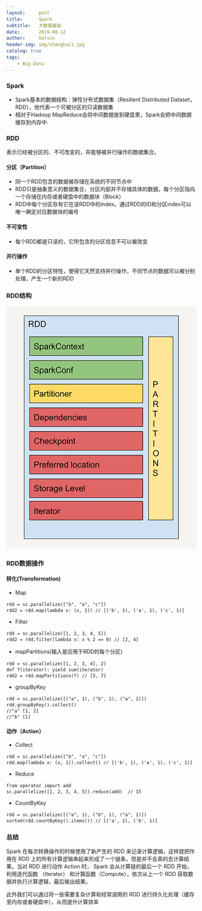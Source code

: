 ```yaml
---
layout:     post
title:      Spark
subtitle:   大数据基础
date:       2019-08-12
author:     Galvin
header-img: img/shanghai1.jpg
catalog: true
tags:
    - Big Data
---
```



### Spark
- Spark基本的数据结构：弹性分布式数据集（Resilient Distributed Dataset，RDD），他代表一个可被分区的只读数据集
- 相对于Hadoop MapReduce会将中间数据放到硬盘里，Spark会把中间数据缓存到内存中.

### RDD
表示已经被分区的、不可改变的，并能够被并行操作的数据集合。
#### 分区（Partition）
- 同一个RDD包含的数据被存储在系统的不同节点中
- RDD只是抽象意义的数据集合，分区内部并不存储具体的数据。每个分区指向一个存储在内存或者硬盘中的数据块（Block）
- RDD中每个分区存有它在该RDD中的index。通过RDD的ID和分区index可以唯一确定对应数据块的编号
#### 不可变性
- 每个RDD都是只读的，它所包含的分区信息不可以被改变
#### 并行操作
- 单个RDD的分区特性，使得它天然支持并行操作，不同节点的数据可以被分别处理，产生一个新的RDD

### RDD结构
![image](https://raw.githubusercontent.com/Galvin-wjw/Galvin-wjw.github.io/master/img/rdd-stru.png)
### RDD数据操作
#### 转化(Transformation)
- Map

```
rdd = sc.parallelize(["b", "a", "c"])
rdd2 = rdd.map(lambda x: (x, 1)) // [('b', 1), ('a', 1), ('c', 1)]

```

- Filter

```
rdd = sc.parallelize([1, 2, 3, 4, 5])
rdd2 = rdd.filter(lambda x: x % 2 == 0) // [2, 4]
```

- mapPartitions(输入是应用于RDD的每个分区)

```
rdd = sc.parallelize([1, 2, 3, 4], 2)
def f(iterator): yield sum(iterator)
rdd2 = rdd.mapPartitions(f) // [3, 7]
```

- groupByKey

```
rdd = sc.parallelize([("a", 1), ("b", 1), ("a", 2)])
rdd.groupByKey().collect()
//"a" [1, 2]
//"b" [1]
```
#### 动作（Action）
- Collect

```
rdd = sc.parallelize(["b", "a", "c"])
rdd.map(lambda x: (x, 1)).collect() // [('b', 1), ('a', 1), ('c', 1)]
```

- Reduce

```
from operator import add
sc.parallelize([1, 2, 3, 4, 5]).reduce(add)  // 15
```

- CountByKey

```
rdd = sc.parallelize([("a", 1), ("b", 1), ("a", 1)])
sorted(rdd.countByKey().items()) // [('a', 2), ('b', 1)]
```
### 总结
Spark 在每次转换操作的时候使用了新产生的 RDD 来记录计算逻辑，这样就把作用在 RDD 上的所有计算逻辑串起来形成了一个链条，但是并不会真的去计算结果。当对 RDD 进行动作 Action 时， Spark 会从计算链的最后一个 RDD 开始，利用迭代函数 （Iterator） 和计算函数（Compute），依次从上一个 RDD 获取数据并执行计算逻辑，最后输出结果。

此外我们可以通过将一些需要复杂计算和经常调用的 RDD 进行持久化处理（缓存至内存或者硬盘中），从而提升计算效率
